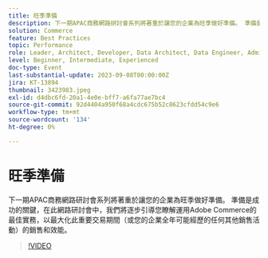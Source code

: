 ```yaml
---
title: 旺季準備
description: 下一期APAC商務網路研討會系列將著重於讓您的企業為旺季做好準備。 準備是成功的關鍵，在此網路研討會中，我們將逐步引導您瞭解運用Adobe Commerce的最佳實務，以最大化此重要交易期間（或您的企業全年可能經歷的任何其他銷售活動）的銷售和效能。
solution: Commerce
feature: Best Practices
topic: Performance
role: Leader, Architect, Developer, Data Architect, Data Engineer, Admin, User
level: Beginner, Intermediate, Experienced
doc-type: Event
last-substantial-update: 2023-09-08T00:00:00Z
jira: KT-13894
thumbnail: 3423983.jpeg
exl-id: d4dbc6fd-20a1-4e0e-bff7-a6fa77ae7bc4
source-git-commit: 92d4404a950f68a4cdc675b52c8623cfdd54c9e6
workflow-type: tm+mt
source-wordcount: '134'
ht-degree: 0%

---
```


# 旺季準備

下一期APAC商務網路研討會系列將著重於讓您的企業為旺季做好準備。 準備是成功的關鍵，在此網路研討會中，我們將逐步引導您瞭解運用Adobe Commerce的最佳實務，以最大化此重要交易期間（或您的企業全年可能經歷的任何其他銷售活動）的銷售和效能。

>[!VIDEO](https://video.tv.adobe.com/v/3423983/?learn=on)
